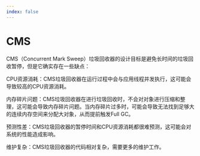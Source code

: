 ```yaml
---
index: false
---
```

# CMS
CMS（Concurrent Mark Sweep）垃圾回收器的设计目标是避免长时间的垃圾回收暂停，但是它确实存在一些缺点：

CPU资源消耗：CMS垃圾回收器在运行过程中会与应用线程并发执行，这可能会导致较高的CPU资源消耗。

内存碎片问题：CMS垃圾回收器在进行垃圾回收时，不会对对象进行压缩和整理，这可能会导致内存碎片问题。当内存碎片过多时，可能会导致无法找到足够大的连续内存空间来分配大对象，从而提前触发Full GC。

预测性差：CMS垃圾回收器的暂停时间和CPU资源消耗都很难预测，这可能会对系统的性能造成影响。

维护复杂：CMS垃圾回收器的代码相对复杂，需要更多的维护工作。